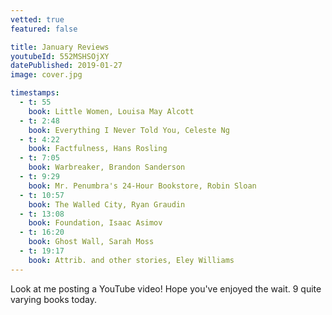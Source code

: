 ```yaml
---
vetted: true
featured: false

title: January Reviews
youtubeId: 552MSHSOjXY
datePublished: 2019-01-27
image: cover.jpg

timestamps:
  - t: 55
    book: Little Women, Louisa May Alcott
  - t: 2:48
    book: Everything I Never Told You, Celeste Ng
  - t: 4:22
    book: Factfulness, Hans Rosling
  - t: 7:05
    book: Warbreaker, Brandon Sanderson
  - t: 9:29
    book: Mr. Penumbra's 24-Hour Bookstore, Robin Sloan
  - t: 10:57
    book: The Walled City, Ryan Graudin
  - t: 13:08
    book: Foundation, Isaac Asimov
  - t: 16:20
    book: Ghost Wall, Sarah Moss
  - t: 19:17
    book: Attrib. and other stories, Eley Williams
---
```


Look at me posting a YouTube video! Hope you've enjoyed the wait. 9 quite varying books today.
